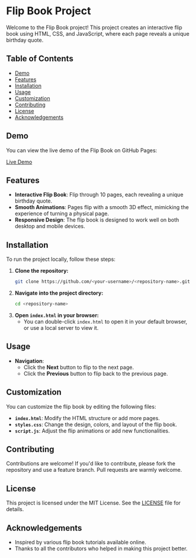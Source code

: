 # Flip Book Project

Welcome to the Flip Book project! This project creates an interactive flip book using HTML, CSS, and JavaScript, where each page reveals a unique birthday quote.

## Table of Contents

- [Demo](#demo)
- [Features](#features)
- [Installation](#installation)
- [Usage](#usage)
- [Customization](#customization)
- [Contributing](#contributing)
- [License](#license)
- [Acknowledgements](#acknowledgements)

## Demo

You can view the live demo of the Flip Book on GitHub Pages:

[Live Demo](https://Nethra1619.github.io/flipbook/)

## Features

- **Interactive Flip Book**: Flip through 10 pages, each revealing a unique birthday quote.
- **Smooth Animations**: Pages flip with a smooth 3D effect, mimicking the experience of turning a physical page.
- **Responsive Design**: The flip book is designed to work well on both desktop and mobile devices.

## Installation

To run the project locally, follow these steps:

1. **Clone the repository:**
    ```bash
    git clone https://github.com/<your-username>/<repository-name>.git
    ```
2. **Navigate into the project directory:**
    ```bash
    cd <repository-name>
    ```
3. **Open `index.html` in your browser:**
    - You can double-click `index.html` to open it in your default browser, or use a local server to view it.

## Usage

- **Navigation**:
  - Click the **Next** button to flip to the next page.
  - Click the **Previous** button to flip back to the previous page.

## Customization

You can customize the flip book by editing the following files:

- **`index.html`**: Modify the HTML structure or add more pages.
- **`styles.css`**: Change the design, colors, and layout of the flip book.
- **`script.js`**: Adjust the flip animations or add new functionalities.

## Contributing

Contributions are welcome! If you'd like to contribute, please fork the repository and use a feature branch. Pull requests are warmly welcome.

## License

This project is licensed under the MIT License. See the [LICENSE](LICENSE) file for details.

## Acknowledgements

- Inspired by various flip book tutorials available online.
- Thanks to all the contributors who helped in making this project better.




